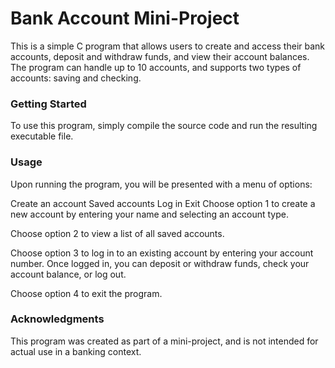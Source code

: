 <h1>Bank Account Mini-Project</h1>
This is a simple C program that allows users to create and access their bank accounts, deposit and withdraw funds, and view their account balances. The program can handle up to 10 accounts, and supports two types of accounts: saving and checking.

<h3>Getting Started</h3>
To use this program, simply compile the source code and run the resulting executable file.

<h3>Usage</h3>
Upon running the program, you will be presented with a menu of options:

Create an account
Saved accounts
Log in
Exit
Choose option 1 to create a new account by entering your name and selecting an account type.

Choose option 2 to view a list of all saved accounts.

Choose option 3 to log in to an existing account by entering your account number. Once logged in, you can deposit or withdraw funds, check your account balance, or log out.

Choose option 4 to exit the program.

<h3>Acknowledgments</h3>
This program was created as part of a mini-project, and is not intended for actual use in a banking context.
